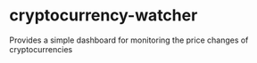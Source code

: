 # cryptocurrency-watcher
Provides a simple dashboard for monitoring the price changes of cryptocurrencies
